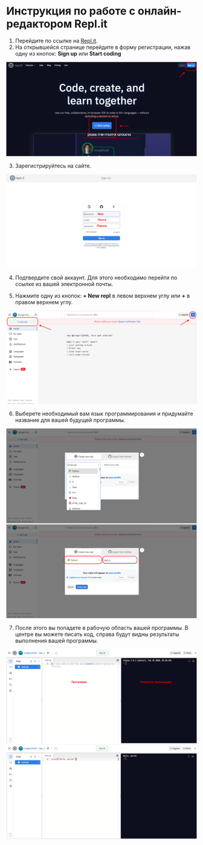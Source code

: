 # Инструкция по работе с онлайн-редактором Repl.it

1. Перейдите по ссылке на [Repl.it](https://repl.it).
2. На открывшейся странице перейдите в форму регистрации, нажав одну из кнопок: **Sign up** или **Start coding**

![](./img/1.png)

3. Зарегистрируйтесь на сайте.

![](./img/2.png)

4. Подтвердите свой аккаунт. Для этого необходимо перейти по ссылке из вашей электронной почты.


5. Нажмите одну из кнопок: **+ New repl** в левом верхнем углу или **+** в правом верхнем углу.

![](./img/3.png)

6. Выберете необходимый вам язык программирования и придумайте название для вашей будущей программы.

![](./img/4.png)
![](./img/5.png)

7. После этого вы попадете в рабочую область вашей программы. В центре вы можете писать код, справа будут видны результаты выполнения вашей программы. 

![](./img/6.png)
![](./img/7.png)
